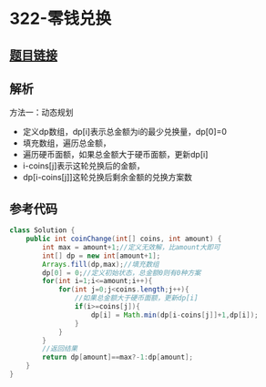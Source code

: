 # 322-零钱兑换

## [题目链接](https://leetcode-cn.com/problems/coin-change/)

## 解析
方法一：动态规划
- 定义dp数组，dp[i]表示总金额为i的最少兑换量，dp[0]=0
- 填充数组，遍历总金额，
- 遍历硬币面额，如果总金额大于硬币面额，更新dp[i]
- i-coins[j]表示这轮兑换后的金额，
- dp[i-coins[j]]这轮兑换后剩余金额的兑换方案数

## 参考代码
```Java
class Solution {
    public int coinChange(int[] coins, int amount) {
        int max = amount+1;//定义无效解，比amount大即可
        int[] dp = new int[amount+1];
        Arrays.fill(dp,max);//填充数组
        dp[0] = 0;//定义初始状态，总金额0则有0种方案
        for(int i=1;i<=amount;i++){
            for(int j=0;j<coins.length;j++){
                //如果总金额大于硬币面额，更新dp[i]
                if(i>=coins[j]){
                    dp[i] = Math.min(dp[i-coins[j]]+1,dp[i]);
                }  
            }
        }
        //返回结果
        return dp[amount]==max?-1:dp[amount];
    }
}
```